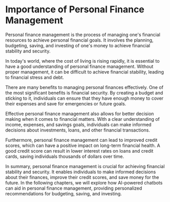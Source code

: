 Importance of Personal Finance Management
================================================================================

Personal finance management is the process of managing one's financial resources to achieve personal financial goals. It involves the planning, budgeting, saving, and investing of one's money to achieve financial stability and security.

In today's world, where the cost of living is rising rapidly, it is essential to have a good understanding of personal finance management. Without proper management, it can be difficult to achieve financial stability, leading to financial stress and debt.

There are many benefits to managing personal finances effectively. One of the most significant benefits is financial security. By creating a budget and sticking to it, individuals can ensure that they have enough money to cover their expenses and save for emergencies or future goals.

Effective personal finance management also allows for better decision making when it comes to financial matters. With a clear understanding of income, expenses, and savings goals, individuals can make informed decisions about investments, loans, and other financial transactions.

Furthermore, personal finance management can lead to improved credit scores, which can have a positive impact on long-term financial health. A good credit score can result in lower interest rates on loans and credit cards, saving individuals thousands of dollars over time.

In summary, personal finance management is crucial for achieving financial stability and security. It enables individuals to make informed decisions about their finances, improve their credit scores, and save money for the future. In the following chapters, we will explore how AI-powered chatbots can aid in personal finance management, providing personalized recommendations for budgeting, saving, and investing.
